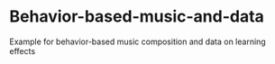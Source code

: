 # Behavior-based-music-and-data
Example for behavior-based music composition and data on learning effects
